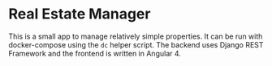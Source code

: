 # Real Estate Manager

This is a small app to manage relatively simple properties.  It can be run with
docker-compose using the `dc` helper script.  The backend uses Django REST
Framework and the frontend is written in Angular 4.


